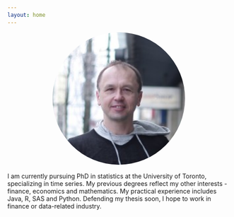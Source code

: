 ```yaml
---
layout: home
---
```


<p style="text-align:center;"><img src="/assets/images/self.jpg"
 alt="" height="auto" width="300" style="border-radius:50%"></p>

I am currently pursuing PhD in statistics at the University of Toronto,
specializing in time series.
My previous degrees reflect my other interests - finance, economics and
mathematics. My practical experience includes Java, R, SAS and Python.
Defending my thesis soon, I hope to work in finance or data-related industry. 
